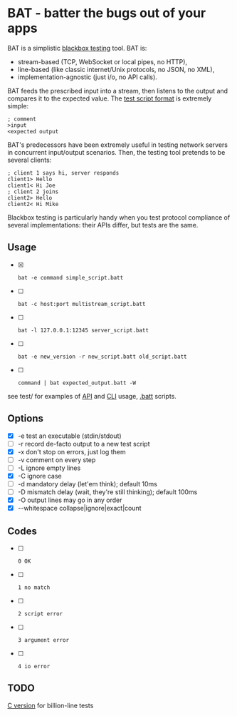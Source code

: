 # BAT - batter the bugs out of your apps

BAT is a simplistic [blackbox testing][bbt] tool. BAT is:

* stream-based (TCP, WebSocket or local pipes, no HTTP),
* line-based (like classic internet/Unix protocols, no JSON, no XML),
* implementation-agnostic (just i/o, no API calls).

BAT feeds the prescribed input into a stream, then listens to the
output and compares it to the expected value.
The [test script format](batt.md) is extremely simple:

    ; comment
    >input
    <expected output

BAT's predecessors have been extremely useful in testing network servers
in concurrent input/output scenarios. Then, the testing tool pretends to
be several clients:

    ; client 1 says hi, server responds
    client1> Hello
    client1< Hi Joe
    ; client 2 joins
    client2> Hello
    client2< Hi Mike

Blackbox testing is particularly handy when you test protocol compliance
of several implementations: their APIs differ, but tests are the same.

[bbt]: https://en.wikipedia.org/wiki/Black-box_testing

## Usage

- [x]     bat -e command simple_script.batt
- [ ]     bat -c host:port multistream_script.batt
- [ ]     bat -l 127.0.0.1:12345 server_script.batt
- [ ]     bat -e new_version -r new_script.batt old_script.batt
- [ ]     command | bat expected_output.batt -W

see test/ for examples of [API](test/00_parse_format.js) and
[CLI](test/cli-test.sh) usage, [.batt](test/bash.batt) scripts.

## Options

- [x] -e test an executable (stdin/stdout)
- [ ] -r record de-facto output to a new test script
- [x] -x don't stop on errors, just log them
- [ ] -v comment on every step
- [ ] -L ignore empty lines
- [x] -C ignore case
- [ ] -d mandatory delay (let'em think); default 10ms
- [ ] -D mismatch delay (wait, they're still thinking); default 100ms
- [x] -O output lines may go in any order
- [x] --whitespace collapse|ignore|exact|count

## Codes

- [ ]     0 OK
- [ ]     1 no match
- [ ]     2 script error
- [ ]     3 argument error
- [ ]     4 io error


## TODO

[C version](https://github.com/gritzko/bat) for billion-line tests


